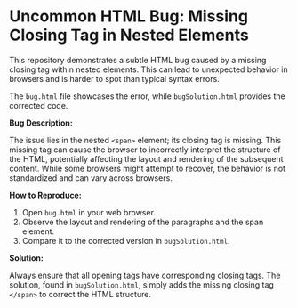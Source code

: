 # Uncommon HTML Bug: Missing Closing Tag in Nested Elements

This repository demonstrates a subtle HTML bug caused by a missing closing tag within nested elements.  This can lead to unexpected behavior in browsers and is harder to spot than typical syntax errors.

The `bug.html` file showcases the error, while `bugSolution.html` provides the corrected code.

**Bug Description:**

The issue lies in the nested `<span>` element; its closing tag is missing. This missing tag can cause the browser to incorrectly interpret the structure of the HTML, potentially affecting the layout and rendering of the subsequent content.  While some browsers might attempt to recover, the behavior is not standardized and can vary across browsers.

**How to Reproduce:**

1. Open `bug.html` in your web browser.
2. Observe the layout and rendering of the paragraphs and the span element.
3. Compare it to the corrected version in `bugSolution.html`.

**Solution:**

Always ensure that all opening tags have corresponding closing tags. The solution, found in `bugSolution.html`, simply adds the missing closing tag `</span>` to correct the HTML structure.